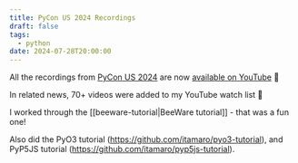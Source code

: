 ```yaml
---
title: PyCon US 2024 Recordings
draft: false
tags:
  - python
date: 2024-07-28T20:00:00
---
```

All the recordings from [PyCon US 2024](https://us.pycon.org/2024/) are now [available on YouTube](https://www.youtube.com/@PyConUS) 🎉

In related news, 70+ videos were added to my YouTube watch list 😬

I worked through the [[beeware-tutorial|BeeWare tutorial]] - that was a fun one!

Also did the PyO3 tutorial (https://github.com/itamaro/pyo3-tutorial), and PyP5JS tutorial (https://github.com/itamaro/pyp5js-tutorial).
